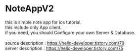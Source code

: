 # NoteAppV2

this is simple note app for ios tutorial. <br/>
this include only App client. <br/>
if you need, you should Configure your own Server & Database. <br/>
<br/>
source description : https://hello-developer.tistory.com/79 <br/>
server description : https://hello-developer.tistory.com/75
